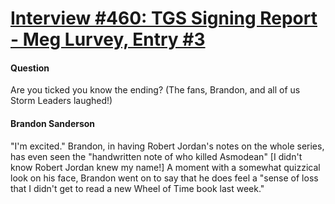 # [Interview #460: TGS Signing Report - Meg Lurvey, Entry #3](https://www.theoryland.com/intvmain.php?i=460#3)

#### Question

Are you ticked you know the ending? (The fans, Brandon, and all of us Storm Leaders laughed!)

#### Brandon Sanderson

"I'm excited." Brandon, in having Robert Jordan's notes on the whole series, has even seen the
"handwritten note of who killed Asmodean" [I didn't know Robert Jordan knew my name!] A moment with a somewhat quizzical look on his face, Brandon went on to say that he does feel a "sense of loss that I didn't get to read a new Wheel of Time book last week."

